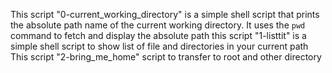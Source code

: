 This script "0-current_working_directory" is a simple shell script that prints the absolute path name of the current working directory. It uses the `pwd` command to fetch and display the absolute path
this script "1-listtit" is a simple shell script to show list of file and directories in your current path
This script "2-bring_me_home" script to transfer to root and other directory

